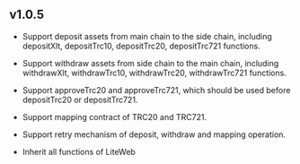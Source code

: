 ## v1.0.5
- Support deposit assets from main chain to the side chain,  including depositXlt, depositTrc10, depositTrc20, depositTrc721 functions.

- Support withdraw assets from side chain to the main chain,  including withdrawXlt,  withdrawTrc10, withdrawTrc20,  withdrawTrc721 functions.

- Support approveTrc20 and approveTrc721,  which should be used before depositTrc20 or depositTrc721.

- Support mapping contract of TRC20 and TRC721.

- Support retry mechanism of deposit, withdraw and mapping operation. 

- Inherit all functions of LiteWeb

  
